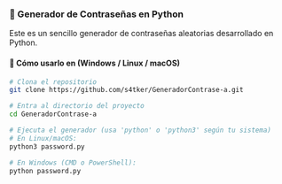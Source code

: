 ### 🔐 Generador de Contraseñas en Python

Este es un sencillo generador de contraseñas aleatorias desarrollado en Python.

#### 🧪 Cómo usarlo en (Windows / Linux / macOS)

```bash
# Clona el repositorio
git clone https://github.com/s4tker/GeneradorContrase-a.git

# Entra al directorio del proyecto
cd GeneradorContrase-a

# Ejecuta el generador (usa 'python' o 'python3' según tu sistema)
# En Linux/macOS:
python3 password.py

# En Windows (CMD o PowerShell):
python password.py 
```
